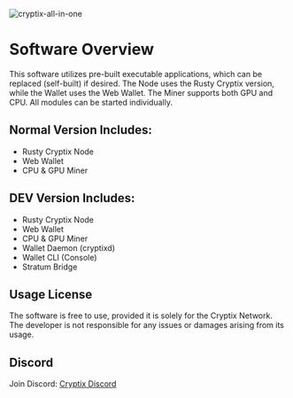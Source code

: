 
![cryptix-all-in-one](https://github.com/user-attachments/assets/9b4e4733-8c74-419d-b831-73a13fe54848)




# Software Overview

This software utilizes pre-built executable applications, which can be replaced (self-built) if desired. The Node uses the Rusty Cryptix version, while the Wallet uses the Web Wallet. The Miner supports both GPU and CPU. All modules can be started individually.

## Normal Version Includes:
- Rusty Cryptix Node
- Web Wallet
- CPU & GPU Miner

## DEV Version Includes:
- Rusty Cryptix Node
- Web Wallet
- CPU & GPU Miner
- Wallet Daemon (cryptixd)
- Wallet CLI (Console)
- Stratum Bridge

## Usage License
The software is free to use, provided it is solely for the Cryptix Network. The developer is not responsible for any issues or damages arising from its usage.

## Discord
Join Discord: [Cryptix Discord](https://discord.gg/SxXCXHFFeA)
